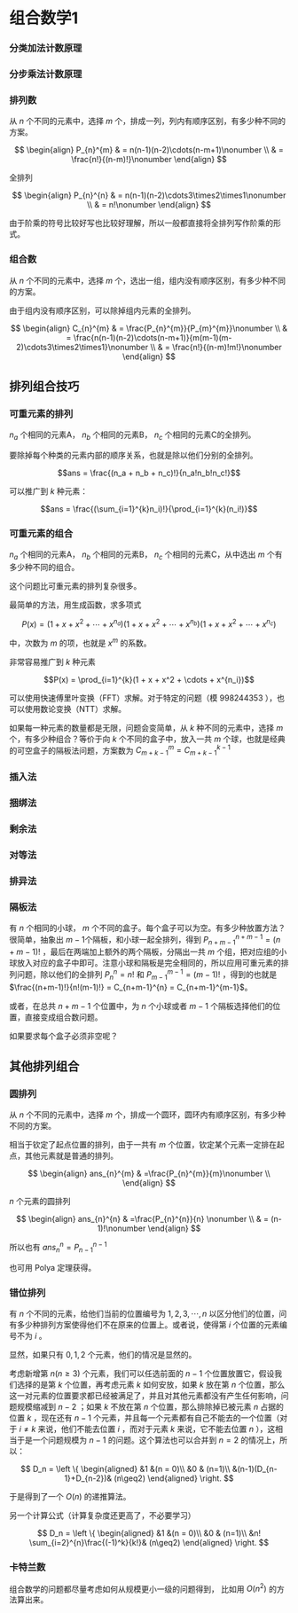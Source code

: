 <!-- https://latex-editor.pages.dev/formatter/ -->

# 组合数学1

### 分类加法计数原理

### 分步乘法计数原理

### 排列数

从 $n$ 个不同的元素中，选择 $m$ 个，排成一列，列内有顺序区别，有多少种不同的方案。

$$
\begin{align}
	P_{n}^{m} & = n(n-1)(n-2)\cdots(n-m+1)\nonumber \\
	          & = \frac{n!}{(n-m)!}\nonumber
\end{align}
$$

全排列

$$
\begin{align}
	P_{n}^{n} & = n(n-1)(n-2)\cdots3\times2\times1\nonumber \\
	          & = n!\nonumber
\end{align}
$$

由于阶乘的符号比较好写也比较好理解，所以一般都直接将全排列写作阶乘的形式。

### 组合数

从 $n$ 个不同的元素中，选择 $m$ 个，选出一组，组内没有顺序区别，有多少种不同的方案。

由于组内没有顺序区别，可以除掉组内元素的全排列。

$$
\begin{align}
	C_{n}^{m} & = \frac{P_{n}^{m}}{P_{m}^{m}}\nonumber                                       \\
	          & = \frac{n(n-1)(n-2)\cdots(n-m+1)}{m(m-1)(m-2)\cdots3\times2\times1}\nonumber \\
	          & = \frac{n!}{(n-m)!m!}\nonumber
\end{align}
$$

## 排列组合技巧

### 可重元素的排列

$n_a$ 个相同的元素A， $n_b$ 个相同的元素B， $n_c$ 个相同的元素C的全排列。

要除掉每个种类的元素内部的顺序关系，也就是除以他们分别的全排列。

$$ans = \frac{(n_a + n_b + n_c)!}{n_a!n_b!n_c!}$$

可以推广到 $k$ 种元素：

$$ans = \frac{(\sum_{i=1}^{k}n_i)!}{\prod_{i=1}^{k}(n_i!)}$$

### 可重元素的组合

$n_a$ 个相同的元素A， $n_b$ 个相同的元素B， $n_c$ 个相同的元素C，从中选出 $m$ 个有多少种不同的组合。

这个问题比可重元素的排列复杂很多。

最简单的方法，用生成函数，求多项式

$$P(x) = (1 + x + x^2 + \cdots + x^{n_a})(1 + x + x^2 + \cdots + x^{n_b})(1 + x + x^2 + \cdots + x^{n_c})$$

中，次数为 $m$ 的项，也就是 $x^m$ 的系数。

非常容易推广到 $k$ 种元素

$$P(x) = \prod_{i=1}^{k}(1 + x + x^2 + \cdots + x^{n_i})$$

可以使用快速傅里叶变换（FFT）求解。对于特定的问题（模 $998244353$ ），也可以使用数论变换（NTT）求解。

如果每一种元素的数量都是无限，问题会变简单，从 $k$ 种不同的元素中，选择 $m$ 个，有多少种组合？等价于向 $k$ 个不同的盒子中，放入一共 $m$ 个球，也就是经典的可空盒子的隔板法问题，方案数为 $C_{m+k-1}^{m} = C_{m+k-1}^{k - 1}$

### 插入法

### 捆绑法

### 剩余法

### 对等法

### 排异法

### 隔板法

有 $n$ 个相同的小球， $m$ 个不同的盒子。每个盒子可以为空。有多少种放置方法？很简单，抽象出 $m-1$个隔板，和小球一起全排列，得到 $P_{n+m-1}^{n+m-1} = (n+m-1)!$ ，最后在两端加上额外的两个隔板，分隔出一共 $m$ 个组，把对应组的小球放入对应的盒子中即可。注意小球和隔板是完全相同的，所以应用可重元素的排列问题，除以他们的全排列 $P_{n}^{n} = n!$ 和 $P_{m-1}^{m-1} = (m-1)!$ ，得到的也就是 $\frac{(n+m-1)!}{n!(m-1)!} = C_{n+m-1}^{n} = C_{n+m-1}^{m-1}$。

或者，在总共 $n+m-1$ 个位置中，为 $n$ 个小球或者 $m-1$ 个隔板选择他们的位置，直接变成组合数问题。

如果要求每个盒子必须非空呢？




## 其他排列组合


### 圆排列

从 $n$ 个不同的元素中，选择 $m$ 个，排成一个圆环，圆环内有顺序区别，有多少种不同的方案。

相当于钦定了起点位置的排列，由于一共有 $m$ 个位置，钦定某个元素一定排在起点，其他元素就是普通的排列。

$$
\begin{align}
	ans_{n}^{m} & =\frac{P_{n}^{m}}{m}\nonumber    \\
\end{align}
$$

 $n$ 个元素的圆排列

$$
\begin{align}
	ans_{n}^{n} & =\frac{P_{n}^{n}}{n} \nonumber    \\
	          & = (n-1)!\nonumber
\end{align}
$$

所以也有 $ans_{n}^{n} = P_{n-1}^{n-1}$ 

也可用 Polya 定理获得。

### 错位排列

有 $n$ 个不同的元素，给他们当前的位置编号为 $1,2,3,\cdots,n$ 以区分他们的位置，问有多少种排列方案使得他们不在原来的位置上。或者说，使得第 $i$ 个位置的元素编号不为 $i$ 。

显然，如果只有 $0,1,2$ 个元素，他们的情况是显然的。

考虑新增第 $n(n\geq3)$ 个元素，我们可以任选前面的 $n-1$ 个位置放置它，假设我们选择的是第 $k$ 个位置，再考虑元素 $k$ 如何安放，如果 $k$ 放在第 $n$ 个位置，那么这一对元素的位置要求都已经被满足了，并且对其他元素都没有产生任何影响，问题规模缩减到 $n-2$ ；如果 $k$ 不放在第 $n$ 个位置，那么排除掉已被元素 $n$ 占据的位置 $k$ ，现在还有 $n-1$ 个元素，并且每一个元素都有自己不能去的一个位置（对于 $i\neq k$ 来说，他们不能去位置 $i$ ，而对于元素 $k$ 来说，它不能去位置 $n$ ），这相当于是一个问题规模为 $n-1$ 的问题。这个算法也可以合并到 $n=2$ 的情况上，所以：

$$
D_n = \left \{ 
    \begin{aligned}
&1 &(n = 0)\\ 
&0 & (n=1)\\
&(n-1)(D_{n-1}+D_{n-2})& (n\geq2) 
\end{aligned}
\right. $$

于是得到了一个 $O(n)$ 的递推算法。

另一个计算公式（计算复杂度还更高了，不必要学习）

$$
D_n = \left \{ 
    \begin{aligned}
&1 &(n = 0)\\ 
&0 & (n=1)\\
&n! \sum_{i=2}^{n}\frac{(-1)^k}{k!}& (n\geq2) 
\end{aligned}
\right. $$


### 卡特兰数

组合数学的问题都尽量考虑如何从规模更小一级的问题得到，
比如用 $O(n^2)$ 的方法算出来。
